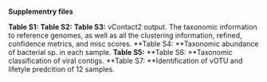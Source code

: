 **Supplementry files**

**Table S1:**
**Table S2:**
**Table S3:** vContact2 output. The taxonomic information to reference genomes, as well as all the clustering information, refined, confidence metrics, and misc scores.
**Table S4: **Taxonomic abundance of bacterial sp. in each sample.
**Table S5:**
**Table S6: **Taxonomic classification of viral contigs.
**Table S7: **Identification of vOTU and lifetyle predcition of 12 samples.
